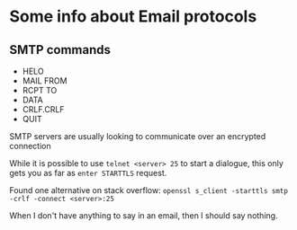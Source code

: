 # Some info about Email protocols

## SMTP commands

- HELO
- MAIL FROM
- RCPT TO
- DATA
- CRLF.CRLF
- QUIT

SMTP servers are usually looking to communicate over an encrypted connection

While it is possible to use `telnet <server> 25` to start a dialogue, this only
gets you as far as `enter STARTTLS` request.

Found one alternative on stack overflow:
`openssl s_client -starttls smtp -crlf -connect <server>:25`

When I don't have anything to say in an email, then I should say nothing.
